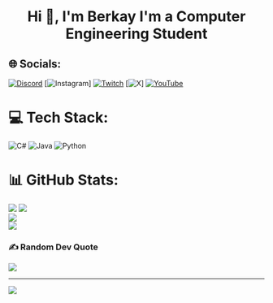 <h1 align="center">Hi 👋, I'm Berkay I'm a Computer Engineering Student</h1>

## 🌐 Socials:
[![Discord](https://img.shields.io/badge/Discord-%237289DA.svg?logo=discord&logoColor=white)](https://discord.gg/latryee) [![Instagram](https://img.shields.io/badge/Instagram-%23E4405F.svg?logo=Instagram&logoColor=white)] [![Twitch](https://img.shields.io/badge/Twitch-%239146FF.svg?logo=Twitch&logoColor=white)](https://twitch.tv/@Latryeee) [![X](https://img.shields.io/badge/X-black.svg?logo=X&logoColor=white)] [![YouTube](https://img.shields.io/badge/YouTube-%23FF0000.svg?logo=YouTube&logoColor=white)](https://youtube.com/@latrye9846) 

# 💻 Tech Stack:
![C#](https://img.shields.io/badge/c%23-%23239120.svg?style=for-the-badge&logo=csharp&logoColor=white) ![Java](https://img.shields.io/badge/java-%23ED8B00.svg?style=for-the-badge&logo=openjdk&logoColor=white) ![Python](https://img.shields.io/badge/python-3670A0?style=for-the-badge&logo=python&logoColor=ffdd54)
# 📊 GitHub Stats:
![](http://github-profile-summary-cards.vercel.app/api/cards/profile-details?username=Latrye&theme=2077)
![](https://github-readme-stats.vercel.app/api?username=Latrye&theme=radical&hide_border=false&include_all_commits=false&count_private=false)<br/>
![](https://github-readme-streak-stats.herokuapp.com/?user=Latrye&theme=radical&hide_border=false)<br/>
![](https://github-readme-stats.vercel.app/api/top-langs/?username=Latrye&theme=radical&hide_border=false&include_all_commits=false&count_private=false&layout=compact)

### ✍️ Random Dev Quote
![](https://quotes-github-readme.vercel.app/api?type=horizontal&theme=dark)

---
[![](https://visitcount.itsvg.in/api?id=Latrye&icon=0&color=0)](https://visitcount.itsvg.in)

<!-- Proudly created with GPRM ( https://gprm.itsvg.in ) -->
